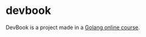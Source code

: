 # devbook
DevBook is a project made in a [Golang online course](https://www.udemy.com/course/aprenda-golang-do-zero-desenvolva-uma-aplicacao-completa).
